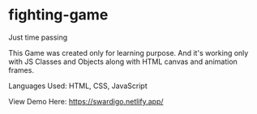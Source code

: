 # fighting-game
Just time passing

This Game was created only for learning purpose. And it's working only with JS Classes and Objects along with HTML canvas and animation frames.

Languages Used:
HTML, CSS, JavaScript

View Demo Here:
https://swardigo.netlify.app/
